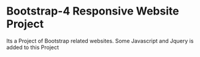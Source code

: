 # Bootstrap-4 Responsive Website Project
 Its a Project of Bootstrap related websites. Some Javascript and Jquery is added to this Project
